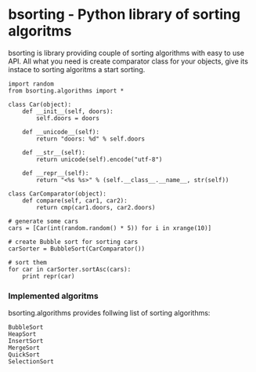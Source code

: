 # bsorting - Python library of sorting algoritms

bsorting is library providing couple of sorting algorithms with easy to use
API. All what you need is create comparator class for your objects, give its
instace to sorting algoritms a start sorting.

```pycon
import random
from bsorting.algorithms import *

class Car(object):
    def __init__(self, doors):
        self.doors = doors

    def __unicode__(self):
        return "doors: %d" % self.doors

    def __str__(self):
        return unicode(self).encode("utf-8")

    def __repr__(self):
        return "<%s %s>" % (self.__class__.__name__, str(self))

class CarComparator(object):
    def compare(self, car1, car2):
        return cmp(car1.doors, car2.doors)

# generate some cars
cars = [Car(int(random.random() * 5)) for i in xrange(10)]

# create Bubble sort for sorting cars
carSorter = BubbleSort(CarComparator())

# sort them
for car in carSorter.sortAsc(cars):
    print repr(car)
```

### Implemented algoritms

bsorting.algorithms provides follwing list of sorting algorithms:

    BubbleSort
    HeapSort
    InsertSort
    MergeSort
    QuickSort
    SelectionSort

